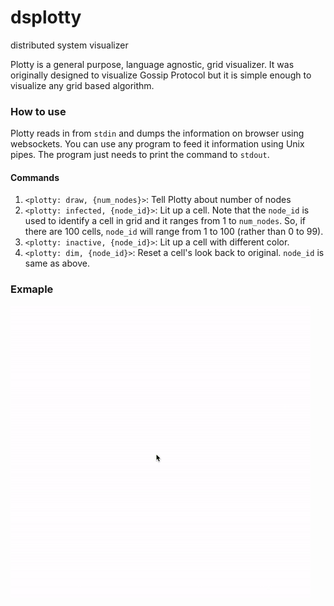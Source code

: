 # dsplotty
distributed system visualizer

Plotty is a general purpose, language agnostic, grid visualizer. It was originally designed to visualize Gossip Protocol but it is simple enough to visualize any grid based algorithm.

### How to use
Plotty reads in from `stdin` and dumps the information on browser using websockets. You can use any program to feed it information using Unix pipes. The program just needs to print the command to `stdout`.

#### Commands
1. `<plotty: draw, {num_nodes}>`: Tell Plotty about number of nodes
2. `<plotty: infected, {node_id}>`: Lit up a cell. Note that the `node_id` is used to identify a cell in grid and it ranges from 1 to `num_nodes`. So, if there are 100 cells, `node_id` will range from 1 to 100 (rather than 0 to 99).
3. `<plotty: inactive, {node_id}>`: Lit up a cell with different color.
4. `<plotty: dim, {node_id}>`: Reset a cell's look back to original. `node_id` is same as above.

### Exmaple
![Example Gif](https://raw.githubusercontent.com/anuragpeshne/dsplotty/master/img/gossip.gif)
